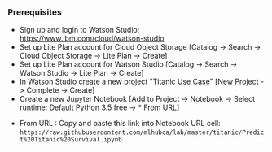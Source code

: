 ### Prerequisites

- Sign up and login to Watson Studio: https://www.ibm.com/cloud/watson-studio
- Set up Lite Plan account for Cloud Object Storage [Catalog -> Search -> Cloud Object Storage -> Lite Plan -> Create]
- Set up Lite Plan account for Watson Studio [Catalog -> Search -> Watson Studio -> Lite Plan -> Create]
- In Watson Studio create a new project "Titanic Use Case" [New Project -> Complete -> Create]
- Create a new Jupyter Notebook [Add to Project -> Notebook -> Select runtime: Default Python 3.5 free -> * From URL]
* From URL : Copy and paste this link into Notebook URL cell:         `https://raw.githubusercontent.com/mlhubca/lab/master/titanic/Predict%20Titanic%20Survival.ipynb`
